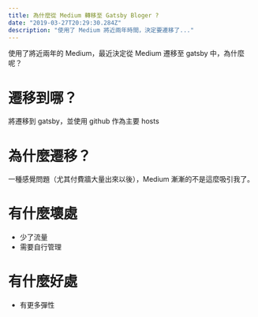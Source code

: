 ```yaml
---
title: 為什麼從 Medium 轉移至 Gatsby Bloger ?
date: "2019-03-27T20:29:30.284Z"
description: "使用了 Medium 將近兩年時間，決定要遷移了..."
---
```


使用了將近兩年的 Medium，最近決定從 Medium 遷移至 gatsby 中，為什麼呢？

# 遷移到哪？

將遷移到 gatsby，並使用 github 作為主要 hosts

# 為什麼遷移？

一種感覺問題（尤其付費牆大量出來以後），Medium 漸漸的不是這麼吸引我了。

# 有什麼壞處

- 少了流量
- 需要自行管理

# 有什麼好處

- 有更多彈性
